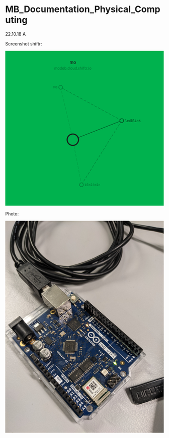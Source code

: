 # MB_Documentation_Physical_Computing

22.10.18 A

Screenshot shiftr:

![22.10.18_A_1](images/22.10.18_A_1.png)

Photo:

![22.10.18_A_2](images/22.10.18_A_2.jpeg)
